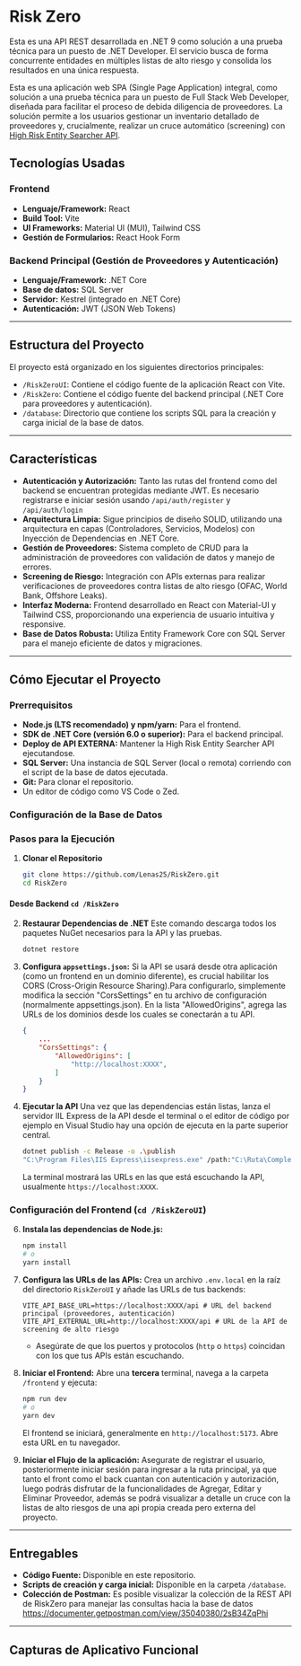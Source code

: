 # Risk Zero

Esta es una API REST desarrollada en .NET 9 como solución a una prueba técnica para un puesto de .NET Developer. El servicio busca de forma concurrente entidades en múltiples listas de alto riesgo y consolida los resultados en una única respuesta.

Esta es una aplicación web SPA (Single Page Application) integral, como solución a una prueba técnica para un puesto de Full Stack Web Developer, diseñada para facilitar el proceso de debida diligencia de proveedores. La solución permite a los usuarios gestionar un inventario detallado de proveedores y, crucialmente, realizar un cruce automático (screening) con [High Risk Entity Searcher API](https://github.com/Lenas25/HighRiskEntitySearcher).

## Tecnologías Usadas

### Frontend
* **Lenguaje/Framework:** React
* **Build Tool:** Vite
* **UI Frameworks:** Material UI (MUI), Tailwind CSS
* **Gestión de Formularios:** React Hook Form

### Backend Principal (Gestión de Proveedores y Autenticación)
* **Lenguaje/Framework:** .NET Core
* **Base de datos:** SQL Server
* **Servidor:** Kestrel (integrado en .NET Core)
* **Autenticación:** JWT (JSON Web Tokens)

---

## Estructura del Proyecto

El proyecto está organizado en los siguientes directorios principales:

* `/RiskZeroUI`: Contiene el código fuente de la aplicación React con Vite.
* `/RiskZero`: Contiene el código fuente del backend principal (.NET Core para proveedores y autenticación).
* `/database`: Directorio que contiene los scripts SQL para la creación y carga inicial de la base de datos.

---

## Características

-   **Autenticación y Autorización:** Tanto las rutas del frontend como del backend se encuentran protegidas mediante JWT. Es necesario registrarse e iniciar sesión usando `/api/auth/register` y `/api/auth/login`
-   **Arquitectura Limpia:** Sigue principios de diseño SOLID, utilizando una arquitectura en capas (Controladores, Servicios, Modelos) con Inyección de Dependencias en .NET Core.
-   **Gestión de Proveedores:** Sistema completo de CRUD para la administración de proveedores con validación de datos y manejo de errores.
-   **Screening de Riesgo:** Integración con APIs externas para realizar verificaciones de proveedores contra listas de alto riesgo (OFAC, World Bank, Offshore Leaks).
-   **Interfaz Moderna:** Frontend desarrollado en React con Material-UI y Tailwind CSS, proporcionando una experiencia de usuario intuitiva y responsive.
-   **Base de Datos Robusta:** Utiliza Entity Framework Core con SQL Server para el manejo eficiente de datos y migraciones.

---

## Cómo Ejecutar el Proyecto

### Prerrequisitos

- **Node.js (LTS recomendado) y npm/yarn:** Para el frontend.
- **SDK de .NET Core (versión 6.0 o superior):** Para el backend principal.
- **Deploy de API EXTERNA:** Mantener la High Risk Entity Searcher API ejecutandose.
- **SQL Server:** Una instancia de SQL Server (local o remota) corriendo con el script de la base de datos ejecutada.
- **Git:** Para clonar el repositorio.
- Un editor de código como VS Code o Zed.

### Configuración de la Base de Datos

### Pasos para la Ejecución

1.  **Clonar el Repositorio**
    ```bash
    git clone https://github.com/Lenas25/RiskZero.git 
    cd RiskZero
    ```

#### Desde Backend  `cd /RiskZero`

2.  **Restaurar Dependencias de .NET**
    Este comando descarga todos los paquetes NuGet necesarios para la API y las pruebas.
    ```bash
    dotnet restore
    ```

3.  **Configura `appsettings.json`:**
    Si la API se usará desde otra aplicación (como un frontend en un dominio diferente), es crucial habilitar los CORS (Cross-Origin Resource Sharing).Para configurarlo, simplemente modifica la sección "CorsSettings" en tu archivo de configuración (normalmente appsettings.json). En la lista "AllowedOrigins", agrega las URLs de los dominios desde los cuales se conectarán a tu API.
    ```json
    {
        ...
        "CorsSettings": {
            "AllowedOrigins": [
                "http://localhost:XXXX",
            ]
        }
    }
    ```

5.  **Ejecutar la API**
    Una vez que las dependencias están listas, lanza el servidor IIL Express de la API desde el terminal o el editor de código por ejemplo en Visual Studio hay una opción de ejecuta en la parte superior central.
    ```bash
    dotnet publish -c Release -o .\publish
    "C:\Program Files\IIS Express\iisexpress.exe" /path:"C:\Ruta\Completa\A\Tu\Proyecto\RiskZero\publish" /port:XXXX
    ```
    La terminal mostrará las URLs en las que está escuchando la API, usualmente `https://localhost:XXXX`.

### Configuración del Frontend (`cd /RiskZeroUI`)

6.  **Instala las dependencias de Node.js:**
    ```bash
    npm install
    # o
    yarn install
    ```

7.  **Configura las URLs de las APIs:**
    Crea un archivo `.env.local` en la raíz del directorio `RiskZeroUI` y añade las URLs de tus backends:

    ```env
    VITE_API_BASE_URL=https://localhost:XXXX/api # URL del backend principal (proveedores, autenticación)
    VITE_API_EXTERNAL_URL=http://localhost:XXXX/api # URL de la API de screening de alto riesgo
    ```
    * Asegúrate de que los puertos y protocolos (`http` o `https`) coincidan con los que tus APIs están escuchando.

8.  **Iniciar el Frontend:**
    Abre una **tercera** terminal, navega a la carpeta `/frontend` y ejecuta:
    ```bash
    npm run dev
    # o
    yarn dev
    ```
    El frontend se iniciará, generalmente en `http://localhost:5173`. Abre esta URL en tu navegador.

9.  **Iniciar el Flujo de la aplicación:**
    Asegurate de registrar el usuario, posteriormente iniciar sesión para ingresar a la ruta principal, ya que tanto el front como el back cuantan con autenticación y autorización, luego podrás disfrutar de la funcionalidades de Agregar, Editar y Eliminar Proveedor, además se podrá visualizar a detalle un cruce con la listas de alto riesgos de una api propia creada pero externa del proyecto.

---

## Entregables

-   **Código Fuente:** Disponible en este repositorio.
-   **Scripts de creación y carga inicial:** Disponible en la carpeta `/database`.
-   **Colección de Postman:** Es posible visualizar la colección de la REST API de RiskZero para manejar las consultas hacia la base de datos https://documenter.getpostman.com/view/35040380/2sB34ZqPhi

---

## Capturas de Aplicativo Funcional


